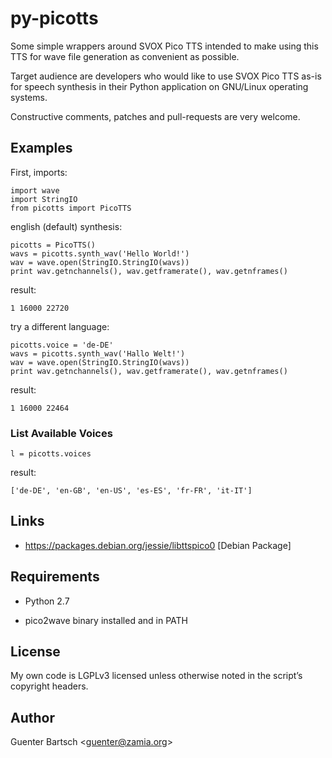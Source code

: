 py-picotts
==========

Some simple wrappers around SVOX Pico TTS intended to make using this
TTS for wave file generation as convenient as possible.

Target audience are developers who would like to use SVOX Pico TTS as-is
for speech synthesis in their Python application on GNU/Linux operating
systems.

Constructive comments, patches and pull-requests are very welcome.

Examples
--------

First, imports:

    import wave
    import StringIO
    from picotts import PicoTTS

english (default) synthesis:

    picotts = PicoTTS()
    wavs = picotts.synth_wav('Hello World!')
    wav = wave.open(StringIO.StringIO(wavs))
    print wav.getnchannels(), wav.getframerate(), wav.getnframes()

result:

    1 16000 22720

try a different language:

    picotts.voice = 'de-DE'
    wavs = picotts.synth_wav('Hallo Welt!')
    wav = wave.open(StringIO.StringIO(wavs))
    print wav.getnchannels(), wav.getframerate(), wav.getnframes()

result:

    1 16000 22464

### List Available Voices

    l = picotts.voices

result:

    ['de-DE', 'en-GB', 'en-US', 'es-ES', 'fr-FR', 'it-IT']

Links
-----

-   <https://packages.debian.org/jessie/libttspico0> [Debian Package]

Requirements
------------

-   Python 2.7

-   pico2wave binary installed and in PATH

License
-------

My own code is LGPLv3 licensed unless otherwise noted in the script’s
copyright headers.

Author
------

Guenter Bartsch \<<guenter@zamia.org>\>
